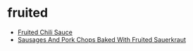 # fruited

 * [Fruited Chili Sauce](index/f/fruited-chili-sauce-102063.json)
 * [Sausages And Pork Chops Baked With Fruited Sauerkraut](index/s/sausages-and-pork-chops-baked-with-fruited-sauerkraut-866.json)
